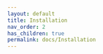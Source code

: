 ```yaml
---
layout: default
title: Installation
nav_order: 2
has_children: true
permalink: docs/Installation
---
```

